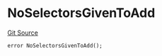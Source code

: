 # NoSelectorsGivenToAdd
[Git Source](https://github.com/thrackle-io/tron/blob/263e499d66345014a4fa5059735434da59124980/src/protocol/economic/ruleProcessor/RuleProcessorDiamondLib.sol)


```solidity
error NoSelectorsGivenToAdd();
```

